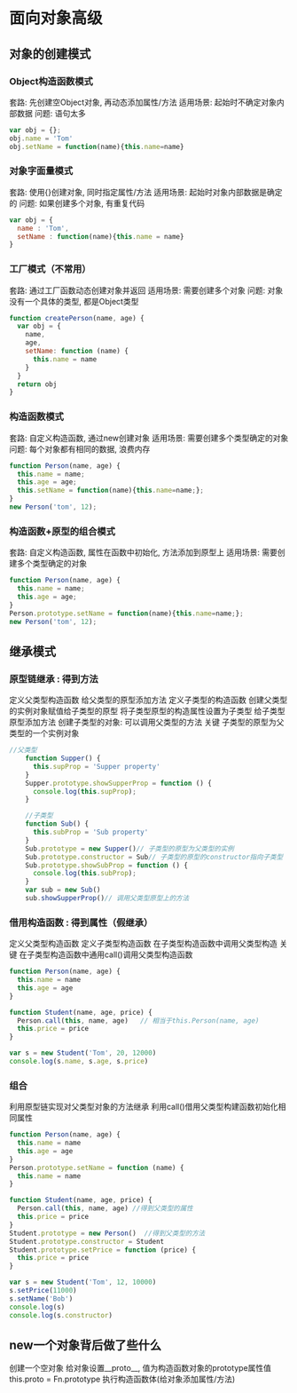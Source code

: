 # 面向对象高级

## 对象的创建模式
### Object构造函数模式
套路: 先创建空Object对象, 再动态添加属性/方法
适用场景: 起始时不确定对象内部数据
问题: 语句太多
```javascript
var obj = {};
obj.name = 'Tom'
obj.setName = function(name){this.name=name}
```
### 对象字面量模式
套路: 使用{}创建对象, 同时指定属性/方法
适用场景: 起始时对象内部数据是确定的
问题: 如果创建多个对象, 有重复代码
```javascript
var obj = {
  name : 'Tom',
  setName : function(name){this.name = name}
}
```
### 工厂模式（不常用）
套路: 通过工厂函数动态创建对象并返回
适用场景: 需要创建多个对象
问题: 对象没有一个具体的类型, 都是Object类型
```javascript
function createPerson(name, age) {
  var obj = {
    name,
    age,
    setName: function (name) {
      this.name = name
    }
  }
  return obj
}
```
### 构造函数模式
套路: 自定义构造函数, 通过new创建对象
适用场景: 需要创建多个类型确定的对象
问题: 每个对象都有相同的数据, 浪费内存
```javascript
function Person(name, age) {
  this.name = name;
  this.age = age;
  this.setName = function(name){this.name=name;};
}
new Person('tom', 12);
```
### 构造函数+原型的组合模式
套路: 自定义构造函数, 属性在函数中初始化, 方法添加到原型上
适用场景: 需要创建多个类型确定的对象
```javascript
function Person(name, age) {
  this.name = name;
  this.age = age;
}
Person.prototype.setName = function(name){this.name=name;};
new Person('tom', 12);
```
## 继承模式
### 原型链继承 : 得到方法
定义父类型构造函数
给父类型的原型添加方法
定义子类型的构造函数
创建父类型的实例对象赋值给子类型的原型
将子类型原型的构造属性设置为子类型
给子类型原型添加方法
创建子类型的对象: 可以调用父类型的方法
关键
子类型的原型为父类型的一个实例对象
```javascript
//父类型
    function Supper() {
      this.supProp = 'Supper property'
    }
    Supper.prototype.showSupperProp = function () {
      console.log(this.supProp);
    }

    //子类型
    function Sub() {
      this.subProp = 'Sub property'
    }
    Sub.prototype = new Supper()// 子类型的原型为父类型的实例
    Sub.prototype.constructor = Sub// 子类型的原型的constructor指向子类型 
    Sub.prototype.showSubProp = function () {
      console.log(this.subProp);
    }
    var sub = new Sub()
    sub.showSupperProp()// 调用父类型原型上的方法
```
### 借用构造函数 : 得到属性（假继承）
定义父类型构造函数
定义子类型构造函数
在子类型构造函数中调用父类型构造
关键
在子类型构造函数中通用call()调用父类型构造函数
```javascript
function Person(name, age) {
  this.name = name
  this.age = age
}

function Student(name, age, price) {
  Person.call(this, name, age)   // 相当于this.Person(name, age)
  this.price = price
}

var s = new Student('Tom', 20, 12000)
console.log(s.name, s.age, s.price)
```
### 组合
利用原型链实现对父类型对象的方法继承
利用call()借用父类型构建函数初始化相同属性
```javascript
function Person(name, age) {
  this.name = name
  this.age = age
}
Person.prototype.setName = function (name) {
  this.name = name
}

function Student(name, age, price) {
  Person.call(this, name, age) //得到父类型的属性
  this.price = price
}
Student.prototype = new Person()  //得到父类型的方法
Student.prototype.constructor = Student
Student.prototype.setPrice = function (price) {
  this.price = price
}

var s = new Student('Tom', 12, 10000)
s.setPrice(11000)
s.setName('Bob')
console.log(s)
console.log(s.constructor)
```
## new一个对象背后做了些什么
创建一个空对象
给对象设置__proto__, 值为构造函数对象的prototype属性值 this.proto = Fn.prototype
执行构造函数体(给对象添加属性/方法)

